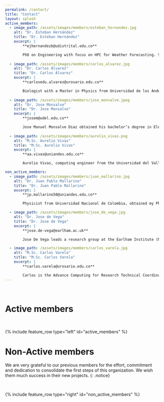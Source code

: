 ```yaml
---
permalink: /contact/
title: "Contact"
layout: splash
active_members:
  - image_path: /assets/images/members/esteban_hernandez.jpg
    alt: "Dr. Esteban Hernández"
    title: "Dr. Esteban Hernández"
    excerpt: |
        **ejhernandezb@udistrital.edu.co**

        PhD on Engineering with focus on HPC for Weather Forecasting. Senior Software architect with +17 years of experience, my strengths include a deep understanding of availability, performance, security, and capacity planning. I also have a deep understanding of and experience working with Big Data environments using Data Sciences tools and techniques. He has developed generations of high availability architectures based on open source software with JBoss, Glassfish and Apache Tomcat, tuned computing platforms to achieve high processing performance and implemented scientific programs using OpenMP, MPI, CUDA, OpenCL and OpenACC, and other parallel frameworks and languages. Dr. Hernandez has  working as Senior Big Data Architect on AWS and HPC,  Expert and currently Working as Senior Experto on Mercadolibre Colombia.
  
  - image_path: /assets/images/members/carlos_alvarez.jpg
    alt: "Dr. Carlos Álvarez"
    title: "Dr. Carlos Álvarez"
    excerpt: |
        **carlosedu.alvarez@urosario.edu.co**

        Biologist with a Master in Physics from Universidad de los Andes. Obtained his Ph.D. in Physics from Université Paris XI developing models on ferrofluids and charged colloids via molecular simulations. He did his post-doctoral stay in the Technische Universität of Berlín, where he worked on numerical simulations of magnetic nano-rods. He has worked with several parallel computing frameworks like OpenMP, MPI and Cuda. Currently, he is a Professor of the School of Engineering, Science and Technology at Universidad del Rosario – Bogotá.
 
  - image_path: /assets/images/members/jose_monsalve.jpeg
    alt: "Dr. Jose Monsalve"
    title: "Dr. Jose Monsalve"
    excerpt: |
        **josem@udel.edu.co**

        Jose Manuel Monsalve Diaz obtained his bachelor’s degree in Electrical Engineering from the Pontificia Universidad Javeriana in Bogotá in 2013, and his Master in Electrical and Computer Engineering from the University of Delaware in 2020.  After graduation in 2013, he continued his studies at the University of Delaware where he is currently pursuing his PhD on the area of Parallel Computing Architectures. He is also a graduate researcher in Argonne National Laboratory since 2018. Throughout the years he has worked as a research assistant of the CAPSL research group for Prof Guang. R. Gao, and the CRPL research group for Prof. Sunita Chandrasekaran. His areas of interest are parallel computer architecture design, parallel computer systems and parallel programming models. He has worked on validation and verification of OpenMP target offloading, as well as with OpenACC programming targetting CPU and heterogeneous systems based on GPGPUs.
  
  - image_path: /assets/images/members/aurelio_vivas.png
    alt: "M.Sc. Aurelio Vivas"
    title: "M.Sc. Aurelio Vivas"
    excerpt: |
        **aa.vivas@uniandes.edu.co**

        Aurelio Vivas, computing engineer from the Universidad del Valle. He earned a master's degree and is currently a doctoral student at Universidad de los Andes, Bogotá, Colombia. Aurelio has worked mainly in the area of parallel and distributed computing applied to climate modelling, molecular dynamics and large-scale satellite image processing. He has participated as an analyst, developer or coordinator in research projects related to earthquake analysis, urban planning and large-scale satellite image processing.

non_active_members:
  - image_path: /assets/images/members/juan_mallarino.jpg
    alt: "Dr. Juan Pablo Mallarino"
    title: "Dr. Juan Pablo Mallarino"
    excerpt: |
        **jp.mallarino50@uniandes.edu.co**

        Physicist from Universidad Nacional de Colombia, obtained my Ph.D. in Physics from Universidad de los Andes developing analytic models for stiff rod-like polyelectrolytes through molecular simulations. During my post-doctoral stay in Universidad de los Andes, we revised the Contact Theorem for the Cell Model and Manning condensation phenomenon for the two-dimensional one-component plasma. As of today, I am the HPC Coordinator and Researcher for the School of Sciences in Universidad de los Andes. I have a strong background on theoretical statistical mechanics, programming languages such as C/C++, Python, R and SQL, and Linux administration for cluster environments with application development and deployment.

  - image_path: /assets/images/members/jose_de_vega.jpg
    alt: "Dr. Jose de Vega"
    title: "Dr. Jose de Vega"
    excerpt: |
        **jose.de-vega@earlham.ac.uk**

        Jose De Vega leads a research group at the Earlham Institute (Norwich, UK) focused on producing and integrating genomic and phenomic data from crops important to global food security. To do this, we collaborate with plant breeders, researchers and gene banks from other British institutes, CGIAR centers, and tropical countries. The Earlham Institute specializes in exploring genome diversity using sequencing technologies and data science in the fields of food security, health, and biodiversity conservation. In a global project with 20 institutions in Colombia and the United Kingdom financed by the British Government to increase human and technological resources for research in Colombia, called GROW Colombia (www.growcolombia.org), our work is to analyze genetic diversity in crops relevant to the Colombian economy.

  - image_path: /assets/images/members/carlos_varela.jpg
    alt: "M.Sc. Carlos Varela"
    title: "M.Sc. Carlos Varela"
    excerpt: |
        **carlos.varela@urosario.edu.co**

        Carlos is the Advance Computing for Research Technical Coordinator at Universidad del Rosario. With a degree in Computer Science from the Industrial University of Santander in Bucaramanga, Colombia and a Master degree in Applied Mathematics and Computer Science from Joseph Fourier University of Grenoble, France. He has worked in the High Performance Computing (HPC) area for nearly 10 years in the research domain as well as the industry. He has worked at different HPC levels ranging from designing and running complex HPC data centers as well as tuning parallel applications running on top of large scale architectures.
---
```


<br>

# Active members

<br>

{% include feature_row type="left" id="active_members" %}

# Non-Active members

We are very grateful to our previous members for the effort, commitment and dedication to consolidate the first steps of this organization. We wish them much success in their new projects.
{: .notice}

<br>

{% include feature_row type="right" id="non_active_members" %}


